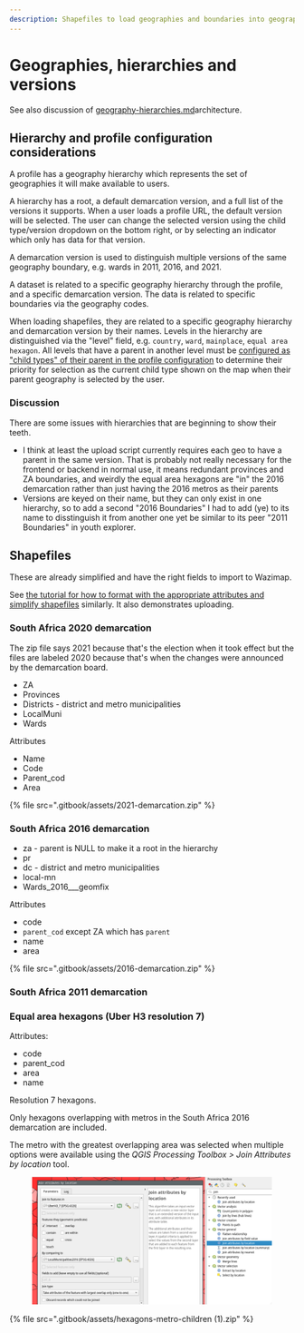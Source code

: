 ```yaml
---
description: Shapefiles to load geographies and boundaries into geography hierarchies
---
```


# Geographies, hierarchies and versions

See also discussion of [geography-hierarchies.md](system-architecture/geography-hierarchies.md "mention")architecture.

## Hierarchy and profile configuration considerations

A profile has a geography hierarchy which represents the set of geographies it will make available to users.

A hierarchy has a root, a default demarcation version, and a full list of the versions it supports. When a user loads a profile URL, the default version will be selected. The user can change the selected version using the child type/version dropdown on the bottom right, or by selecting an indicator which only has data for that version.

A demarcation version is used to distinguish multiple versions of the same geography boundary, e.g. wards in 2011, 2016, and 2021.

A dataset is related to a specific geography hierarchy through the profile, and a specific demarcation version. The data is related to specific boundaries via the geography codes.

When loading shapefiles, they are related to a specific geography hierarchy and demarcation version by their names. Levels in the hierarchy are distinguished via the "level" field, e.g. `country`, `ward`, `mainplace`, `equal area hexagon`. All levels that have a parent in another level must be [configured as "child types" of their parent in the profile configuration](profile-configuation.md#preferred\_children) to determine their priority for selection as the current child type shown on the map when their parent geography is selected by the user.&#x20;

### Discussion

There are some issues with hierarchies that are beginning to show their teeth.

* I think at least the upload script currently requires each geo to have a parent in the same version. That is probably not really necessary for the frontend or backend in normal use, it means redundant provinces and ZA boundaries, and weirdly the equal area hexagons are "in" the 2016 demarcation rather than just having the 2016 metros as their parents&#x20;
* Versions are keyed on their name, but they can only exist in one hierarchy, so to add a second "2016 Boundaries" I had to add (ye) to its name to disstinguish it from another one yet be similar to its peer "2011 Boundaries" in youth explorer.

## Shapefiles

These are already simplified and have the right fields to import to Wazimap.

See [the tutorial for how to format with the appropriate attributes and simplify shapefiles](tutorials/loading-new-geographies.md) similarly. It also demonstrates uploading.

### South Africa 2020 demarcation

The zip file says 2021 because that's the election when it took effect but the files are labeled 2020 because that's when the changes were announced by the demarcation board.

* ZA
* Provinces
* Districts - district and metro municipalities
* LocalMuni
* Wards

Attributes

* Name
* Code
* Parent\_cod
* Area

{% file src=".gitbook/assets/2021-demarcation.zip" %}

### South Africa 2016 demarcation

* za - parent is NULL to make it a root in the hierarchy
* pr
* dc - district and metro municipalities
* local-mn
* Wards\_2016_\__geomfix

Attributes

* code
* `parent_cod` except ZA which has `parent`
* name
* area

{% file src=".gitbook/assets/2016-demarcation.zip" %}

### South Africa 2011 demarcation

### Equal area hexagons (Uber H3 resolution 7)

Attributes:

* code
* parent\_cod
* area
* name

Resolution 7 hexagons.

Only hexagons overlapping with metros in the South Africa 2016 demarcation are included.

The metro with the greatest overlapping area was selected when multiple options were available using the _QGIS Processing Toolbox > Join Attributes by location_ tool.

<figure><img src=".gitbook/assets/Screenshot_2022-09-16_16-06-43.png" alt=""><figcaption></figcaption></figure>

{% file src=".gitbook/assets/hexagons-metro-children (1).zip" %}

&#x20;
